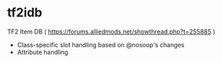 # tf2idb
TF2 Item DB ( https://forums.alliedmods.net/showthread.php?t=255885 )
+ Class-specific slot handling based on @nosoop's changes
+ Attribute handling
